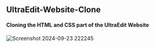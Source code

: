 ## UltraEdit-Website-Clone

<h4>Cloning the HTML and CSS part of the UltraEdit Website</h4>


![Screenshot 2024-09-23 222245](https://github.com/user-attachments/assets/d9d402f0-49e2-4810-9dfa-536d820de2af)
